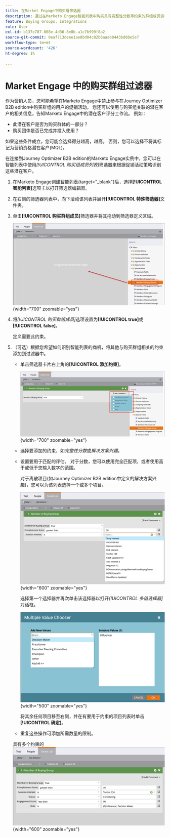 ```yaml
---
title: 在Market Engage中购买组筛选器
description: 通过在Marketo Engage智能列表中购买具有完整性分数等约束的群组成员资格来过滤潜在客户，以优化活动和潜在客户评分。
feature: Buying Groups, Integrations
role: User
exl-id: b137e787-808e-4d36-8e8b-a1c7b999f8a2
source-git-commit: 0eaf713deee1ae8bd04c82b6aaab0443bd60e5e7
workflow-type: tm+mt
source-wordcount: '426'
ht-degree: 1%

---
```


# Market Engage 中的购买群组过滤器

作为营销人员，您可能希望在Marketo Engage中禁止参与在Journey Optimizer B2B edition中购买群组的用户的促销活动。 您还可以使用与购买组关联的潜在客户的相关信息，告知Marketo Engage中的潜在客户评分工作流。 例如：

* 此潜在客户是否为购买群体的一部分？
* 购买团体是否已完成并投入使用？

如果这些条件成立，您可能会选择得分越高，越高。 否则，您可以选择不将其标记为营销资格潜在客户(MQL)。

在连接到Journey Optimizer B2B edition的Marketo Engage实例中，您可以在智能列表中使用&#x200B;_[!UICONTROL 购买组成员列表]_&#x200B;筛选器来根据促销活动策略识别这些潜在客户。

1. 在Marketo Engage[创建智能列表](https://experienceleague.adobe.com/en/docs/marketo/using/product-docs/core-marketo-concepts/smart-lists-and-static-lists/creating-a-smart-list/create-a-smart-list){target="_blank"}后，选择&#x200B;**[!UICONTROL 智能列表]**&#x200B;选项卡以打开筛选器编辑器。

1. 在右侧的筛选器列表中，向下滚动该列表并展开&#x200B;**[!UICONTROL 特殊筛选器]**&#x200B;文件夹。

1. 单击&#x200B;**[!UICONTROL 购买群组成员]**&#x200B;筛选器并将其拖动到筛选器定义区域。

   ![将购买组成员筛选器添加到智能列表](./assets/me-member-of-buying-group-filter-add.png){width="700" zoomable="yes"}

1. 将&#x200B;_[!UICONTROL 购买群组成员]_&#x200B;选项设置为&#x200B;**[!UICONTROL true]**&#x200B;或&#x200B;**[!UICONTROL false]**。

   定义需要此约束。

1. （可选）根据您希望如何识别智能列表的商机，将其他与购买群组相关的约束添加到过滤器中。

   * 单击筛选器卡片右上角的&#x200B;**[!UICONTROL 添加约束]**。

     ![选择另一个约束](./assets/me-member-of-buying-group-filter-add-constraint.png){width="700" zoomable="yes"}

   * 选择要添加的约束，如&#x200B;_完整性分数_&#x200B;或&#x200B;_解决方案兴趣_。

   * 设置要用于匹配的评估。 对于分数，您可以使用完全匹配项，或者使用高于或低于您输入数字的范围。

     对于离散项目(如Journey Optimizer B2B edition中定义的解决方案兴趣)，您可以为该列表选择一个或多个项目。

     ![从列表中选择约束的值](./assets/me-member-of-buying-group-filter-constraint-list.png){width="600" zoomable="yes"}

     选择第一个选择器并再次单击该选择器以打开&#x200B;_[!UICONTROL 多值选择器]_&#x200B;对话框。

     ![为约束选择多个值](./assets/me-member-of-buying-group-filter-constraint-multiple-value.png){width="500" zoomable="yes"}

     将其余任何项目移至右侧，并在有要用于约束的项目列表时单击&#x200B;**[!UICONTROL 确定]**。

   * 重复这些操作可添加所需数量的限制。

   具有多个约束的![购买组成员筛选器](./assets/me-member-of-buying-group-filter-constraints-complete.png){width="600" zoomable="yes"}
